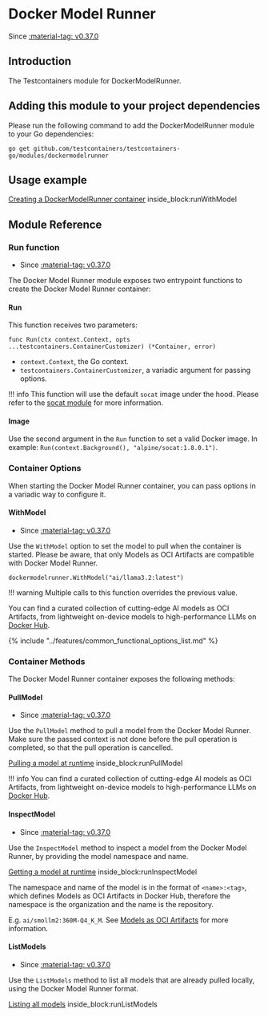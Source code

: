 # Docker Model Runner

Since <a href="https://github.com/testcontainers/testcontainers-go/releases/tag/v0.37.0"><span class="tc-version">:material-tag: v0.37.0</span></a>

## Introduction

The Testcontainers module for DockerModelRunner.

## Adding this module to your project dependencies

Please run the following command to add the DockerModelRunner module to your Go dependencies:

```
go get github.com/testcontainers/testcontainers-go/modules/dockermodelrunner
```

## Usage example

<!--codeinclude-->
[Creating a DockerModelRunner container](../../modules/dockermodelrunner/examples_test.go) inside_block:runWithModel
<!--/codeinclude-->

## Module Reference

### Run function

- Since <a href="https://github.com/testcontainers/testcontainers-go/releases/tag/v0.37.0"><span class="tc-version">:material-tag: v0.37.0</span></a>

The Docker Model Runner module exposes two entrypoint functions to create the Docker Model Runner container:

#### Run

This function receives two parameters:

```golang
func Run(ctx context.Context, opts ...testcontainers.ContainerCustomizer) (*Container, error)
```

- `context.Context`, the Go context.
- `testcontainers.ContainerCustomizer`, a variadic argument for passing options.

!!! info
    This function will use the default `socat` image under the hood. Please refer to the [socat module](../socat.md) for more information.

#### Image

Use the second argument in the `Run` function to set a valid Docker image.
In example: `Run(context.Background(), "alpine/socat:1.8.0.1")`.

### Container Options

When starting the Docker Model Runner container, you can pass options in a variadic way to configure it.

#### WithModel

- Since <a href="https://github.com/testcontainers/testcontainers-go/releases/tag/v0.37.0"><span class="tc-version">:material-tag: v0.37.0</span></a>

Use the `WithModel` option to set the model to pull when the container is started. Please be aware, that only Models as OCI Artifacts are compatible with Docker Model Runner.

```golang
dockermodelrunner.WithModel("ai/llama3.2:latest")
```

!!! warning
    Multiple calls to this function overrides the previous value.

 You can find a curated collection of cutting-edge AI models as OCI Artifacts, from lightweight on-device models to high-performance LLMs on [Docker Hub](https://hub.docker.com/u/ai).

{% include "../features/common_functional_options_list.md" %}

### Container Methods

The Docker Model Runner container exposes the following methods:

#### PullModel

- Since <a href="https://github.com/testcontainers/testcontainers-go/releases/tag/v0.37.0"><span class="tc-version">:material-tag: v0.37.0</span></a>

Use the `PullModel` method to pull a model from the Docker Model Runner. Make sure the passed context is not done before the pull operation is completed, so that the pull operation is cancelled.

<!--codeinclude-->
[Pulling a model at runtime](../../modules/dockermodelrunner/examples_test.go) inside_block:runPullModel
<!--/codeinclude-->

!!! info
     You can find a curated collection of cutting-edge AI models as OCI Artifacts, from lightweight on-device models to high-performance LLMs on [Docker Hub](https://hub.docker.com/u/ai).

#### InspectModel

- Since <a href="https://github.com/testcontainers/testcontainers-go/releases/tag/v0.37.0"><span class="tc-version">:material-tag: v0.37.0</span></a>

Use the `InspectModel` method to inspect a model from the Docker Model Runner, by providing the model namespace and name.

<!--codeinclude-->
[Getting a model at runtime](../../modules/dockermodelrunner/examples_test.go) inside_block:runInspectModel
<!--/codeinclude-->

The namespace and name of the model is in the format of `<name>:<tag>`, which defines Models as OCI Artifacts in Docker Hub, therefore the namespace is the organization and the name is the repository.

E.g. `ai/smollm2:360M-Q4_K_M`. See [Models as OCI Artifacts](https://hub.docker.com/u/ai) for more information.

#### ListModels

- Since <a href="https://github.com/testcontainers/testcontainers-go/releases/tag/v0.37.0"><span class="tc-version">:material-tag: v0.37.0</span></a>

Use the `ListModels` method to list all models that are already pulled locally, using the Docker Model Runner format.

<!--codeinclude-->
[Listing all models](../../modules/dockermodelrunner/examples_test.go) inside_block:runListModels
<!--/codeinclude-->
